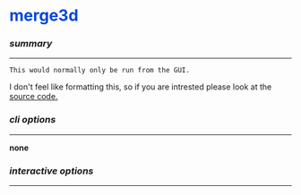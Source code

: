 # <span style="color: #0048d8">**merge3d**</span>

### *summary*
---

```{note}
This would normally only be run from the GUI. 
```

I don't feel like formatting this, so if you are intrested please look at the [source code.](https://github.com/timothygrant80/cisTEM/tree/master/src/programs/merge_3d)



### *cli options*
---

**none**

### *interactive options*
---



